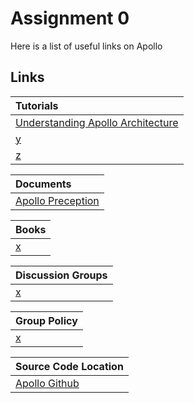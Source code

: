 # Assignment 0
Here is a list of useful links on Apollo

## Links

Tutorials|
:-|
[Understanding Apollo Architecture](https://github.com/ApolloAuto/apollo/blob/master/docs/howto/how_to_understand_architecture_and_workflow.md)|
[y](/A0.md)|
[z](/A0.md)|

Documents|
:-|
[Apollo Preception](https://github.com/ApolloAuto/apollo/blob/master/modules/perception/README.md)|

Books|
:-|
[x](/A0.md)|

Discussion Groups|
:-|
[x](/A0.md)|

Group Policy|
:-|
[x](/A0.md)|

Source Code Location|
:-|
[Apollo Github](https://github.com/ApolloAuto/apollo)|
